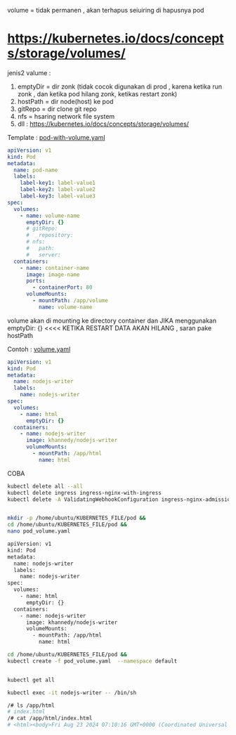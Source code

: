 volume = tidak permanen , akan terhapus seiuiring di hapusnya pod

# https://kubernetes.io/docs/concepts/storage/volumes/

jenis2 valume  :
1. emptyDir = dir zonk (tidak cocok digunakan di prod , karena ketika run zonk , dan ketika pod hilang zonk, ketikas restart zonk)
2. hostPath = dir node(host) ke pod
3. gitRepo = dir clone git repo
4. nfs = hsaring network file system
5. dll : https://kubernetes.io/docs/concepts/storage/volumes/



Template :
[pod-with-volume.yaml](https://github.com/khannedy/belajar-kubernetes/blob/master/templates/pod-with-volume.yaml)

```yaml
apiVersion: v1
kind: Pod
metadata:
  name: pod-name
  labels:
    label-key1: label-value1
    label-key2: label-value2
    label-key3: label-value3
spec:
  volumes:
    - name: volume-name
      emptyDir: {}
      # gitRepo:
      #   repository:
      # nfs:
      #   path:
      #   server:
  containers:
    - name: container-name
      image: image-name
      ports:
        - containerPort: 80
      volumeMounts:
        - mountPath: /app/volume
          name: volume-name
```

volume akan di mounting ke directory container
dan JIKA menggunakan emptyDir: {} <<<< KETIKA RESTART DATA AKAN HILANG , saran pake hostPath

Contoh :
[volume.yaml](https://github.com/khannedy/belajar-kubernetes/blob/master/examples/volume.yaml)
```yaml
apiVersion: v1
kind: Pod
metadata:
  name: nodejs-writer
  labels:
    name: nodejs-writer
spec:
  volumes:
    - name: html
      emptyDir: {}
  containers:
    - name: nodejs-writer
      image: khannedy/nodejs-writer
      volumeMounts:
        - mountPath: /app/html
          name: html
```
COBA

```bash
kubectl delete all --all
kubectl delete ingress ingress-nginx-with-ingress
kubectl delete -A ValidatingWebhookConfiguration ingress-nginx-admission ##(SOLVED VALIDATE)


mkdir -p /home/ubuntu/KUBERNETES_FILE/pod && 
cd /home/ubuntu/KUBERNETES_FILE/pod && 
nano pod_volume.yaml
```


```bash
apiVersion: v1
kind: Pod
metadata:
  name: nodejs-writer
  labels:
    name: nodejs-writer
spec:
  volumes:
    - name: html
      emptyDir: {}
  containers:
    - name: nodejs-writer
      image: khannedy/nodejs-writer
      volumeMounts:
        - mountPath: /app/html
          name: html
```

```bash
cd /home/ubuntu/KUBERNETES_FILE/pod &&
kubectl create -f pod_volume.yaml  --namespace default


kubectl get all

kubectl exec -it nodejs-writer -- /bin/sh

/# ls /app/html
# index.html
/# cat /app/html/index.html
# <html><body>Fri Aug 23 2024 07:10:16 GMT+0000 (Coordinated Universal Time)</body></html>/app/html 



```